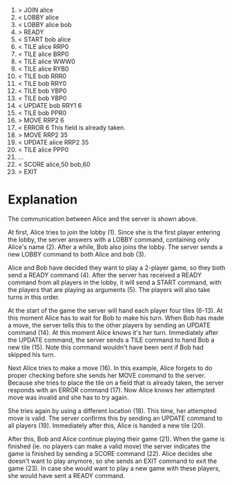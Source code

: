 1. &gt;  JOIN alice
2. &lt;  LOBBY alice
3. &lt;  LOBBY alice bob
4. &gt;  READY
5. &lt;  START bob alice
6. &lt;  TILE alice RRP0
7. &lt;  TILE alice BRP0
8. &lt;  TILE alice WWW0
9. &lt;  TILE alice RYB0
10. &lt; TILE bob RRR0
11. &lt; TILE bob RRY0
12. &lt; TILE bob YBP0
13. &lt; TILE bob YBP0
14. &lt; UPDATE bob RRY1 6
15. &lt; TILE bob PPR0
16. &gt; MOVE RRP2 6
17. &lt; ERROR 6 This field is already taken.
18. &gt; MOVE RRP2 35
19. &lt; UPDATE alice RRP2 35
20. &lt; TILE alice PPP0
21. ...
22. &lt; SCORE alice,50 bob,60
23. &gt; EXIT

# Explanation
The communication between Alice and the server is shown above.

At first, Alice tries to join the lobby (1). Since she is the first player entering the lobby, the server answers with a LOBBY command, containing only Alice's name (2). After a while, Bob also joins the lobby. The server sends a new LOBBY command to both Alice and bob (3).

Alice and Bob have decided they want to play a 2-player game, so they both send a READY command (4). After the server has received a READY command from all players in the lobby, it will send a START command, with the players that are playing as arguments (5). The players will also take turns in this order.

At the start of the game the server will hand each player four tiles (6-13). At this moment Alice has to wait for Bob to make his turn. When Bob has made a move, the server tells this to the other players by sending an UPDATE command (14). At this moment Alice knows it's her turn. Immediately after the UPDATE command, the server sends a TILE command to hand Bob a new tile (15). Note this command wouldn't have been sent if Bob had skipped his turn.

Next Alice tries to make a move (16). In this example, Alice forgets to do proper checking before she sends her MOVE command to the server. Because she tries to place the tile on a field that is already taken, the server responds with an ERROR command (17). Now Alice knows her attempted move was invalid and she has to try again.

She tries again by using a different location (18). This time, her attempted move is valid. The server confirms this by sending an UPDATE command to all players (19). Immediately after this, Alice is handed a new tile (20).

After this, Bob and Alice continue playing their game (21). When the game is finished (ie. no players can make a valid move) the server indicates the game is finished by sending a SCORE command (22). Alice decides she doesn't want to play anymore, so she sends an EXIT command to exit the game (23). In case she would want to play a new game with these players, she would have sent a READY command.
